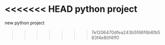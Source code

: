 <<<<<<< HEAD
python project
=======
new python project
>>>>>>> 7e1206470dfea243b5f66f6b6fb583f4e80f4ff0
